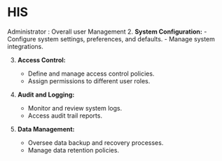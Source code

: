 # HIS
Administrator :
Overall user Management
  2. **System Configuration:**
     - Configure system settings, preferences, and defaults.
     - Manage system integrations.

  3. **Access Control:**
     - Define and manage access control policies.
     - Assign permissions to different user roles.

  4. **Audit and Logging:**
     - Monitor and review system logs.
     - Access audit trail reports.

  5. **Data Management:**
     - Oversee data backup and recovery processes.
     - Manage data retention policies.
